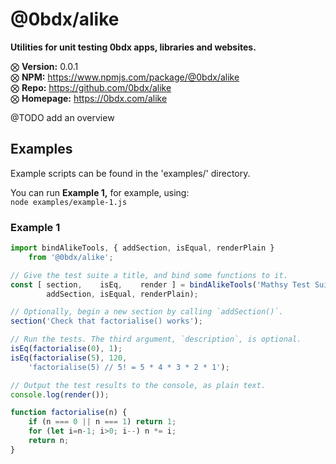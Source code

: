 # @0bdx/alike

__Utilities for unit testing 0bdx apps, libraries and websites.__

⨂ __Version:__ 0.0.1  
⨂ __NPM:__ <https://www.npmjs.com/package/@0bdx/alike>  
⨂ __Repo:__ <https://github.com/0bdx/alike>  
⨂ __Homepage:__ <https://0bdx.com/alike>

@TODO add an overview

## Examples

Example scripts can be found in the 'examples/' directory.

You can run __Example 1,__ for example, using:  
`node examples/example-1.js`

### Example 1

```js
import bindAlikeTools, { addSection, isEqual, renderPlain }
    from '@0bdx/alike';

// Give the test suite a title, and bind some functions to it.
const [ section,    isEq,    render ] = bindAlikeTools('Mathsy Test Suite',
        addSection, isEqual, renderPlain);

// Optionally, begin a new section by calling `addSection()`.
section('Check that factorialise() works');

// Run the tests. The third argument, `description`, is optional.
isEq(factorialise(0), 1);
isEq(factorialise(5), 120,
    'factorialise(5) // 5! = 5 * 4 * 3 * 2 * 1');

// Output the test results to the console, as plain text.
console.log(render());

function factorialise(n) {
    if (n === 0 || n === 1) return 1;
    for (let i=n-1; i>0; i--) n *= i;
    return n;
}
```
